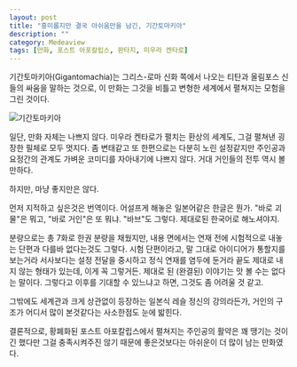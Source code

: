 ```yaml
---
layout: post
title: "흥미롭지만 결국 아쉬움만을 남긴, 기간토마키아"
description: ""
category: Medeaview
tags: [만화, 포스트 아포칼립스, 판타지, 미우라 켄타로]
---
```


기간토마키아(Gigantomachia)는 그리스-로마 신화 쪽에서 나오는 티탄과 올림포스 신들의 싸움을 말하는 것으로, 이 만화는 그것을 비틀고 변형한 세계에서 펼쳐지는 모험을 그린 것이다.

![기간토마키아](https://lh6.googleusercontent.com/-uUcLXXbX5NM/VSEt0Q365-I/AAAAAAAAPNo/ZjXY_QHOoCM/w270/gigantomachia.jpg "거인과 신들의 전쟁을 모티브로 한 판타지 모험 만화다.")

일단, 만화 자체는 나쁘지 않다. 미우라 켄타로가 펼치는 환상의 세계도, 그걸 펼쳐낸 굉장한 필체로 모두 멋지다. 좀 변태같고 또 한편으로는 다분히 노린 설정같지만 주인공과 요정간의 관계도 가벼운 코미디를 자아내기에 나쁘지 않다. 거대 거인들의 전투 역시 볼만하다.

하지만, 마냥 좋지만은 않다.

먼저 지적하고 싶은것은 번역이다. 어설프게 해놓은 일본어같은 한글은 뭔가. "바로 괴물"은 뭐고, "바로 거인"은 또 뭐냐. "바브"도 그렇다. 제대로된 한국어로 해노셔야지.

분량으로는 총 7화로 한권 분량을 채웠지만, 내용 면에서는 연재 전에 시험적으로 내놓는 단편과 다를바 없다는것도 그렇다. 시험 단편이라고, 말 그대로 아이디어가 통할지를 보는거라 서사보다는 설정 전달을 중시하고 정식 연재를 염두에 둔거라 끝도 제대로 내지 않는 형태가 있는데, 이게 꼭 그렇거든. 제대로 된 (완결된) 이야기는 맛 볼 수는 없다는 말이다. 그렇다고 이후를 기대할 수 있느냐고 하면, 그것도 좀 어려울 것 같고.

그밖에도 세계관과 크게 상관없이 등장하는 일본식 레슬 정신의 강의라든가, 거인의 구조가 어디서 많이 본것같다는 사소한점도 눈에 밟힌다.

결론적으로, 황폐화된 포스트 아포칼립스에서 펼쳐지는 주인공의 활약은 꽤 땡기는 것이긴 했다만 그걸 충족시켜주진 않기 때문에 좋은것보다는 아쉬운이 더 많이 남는 만화였다.
